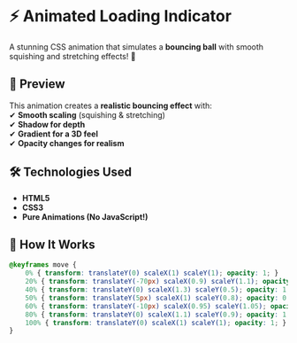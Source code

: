 # ⚡ Animated Loading Indicator

A stunning CSS animation that simulates a **bouncing ball** with smooth squishing and stretching effects! 🚀  

## 🎨 Preview
This animation creates a **realistic bouncing effect** with:  
✔ **Smooth scaling** (squishing & stretching)  
✔ **Shadow for depth**  
✔ **Gradient for a 3D feel**  
✔ **Opacity changes for realism**  

## 🛠️ Technologies Used
- **HTML5**
- **CSS3**
- **Pure Animations (No JavaScript!)**

## 🚀 How It Works
```css
@keyframes move {
    0% { transform: translateY(0) scaleX(1) scaleY(1); opacity: 1; }
    20% { transform: translateY(-70px) scaleX(0.9) scaleY(1.1); opacity: 0.9; }
    40% { transform: translateY(0) scaleX(1.3) scaleY(0.5); opacity: 1; }
    50% { transform: translateY(5px) scaleX(1) scaleY(0.8); opacity: 0.95; }
    60% { transform: translateY(-10px) scaleX(0.95) scaleY(1.05); opacity: 1; }
    80% { transform: translateY(0) scaleX(1.1) scaleY(0.9); opacity: 1; }
    100% { transform: translateY(0) scaleX(1) scaleY(1); opacity: 1; }
}
